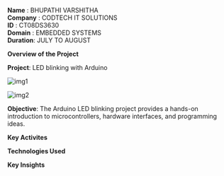 **Name**    : BHUPATHI VARSHITHA<br>
**Company** : CODTECH IT SOLUTIONS<br>
**ID**      : CT08DS3630<br>
**Domain**  : EMBEDDED SYSTEMS<br>
**Duration**: JULY TO AUGUST<br>

**Overview of the Project**

**Project**: LED blinking with Arduino

![img1](https://github.com/user-attachments/assets/ddc40a67-f613-4121-826c-89574b085bc7)

![img2](https://github.com/user-attachments/assets/b79d5a4f-2d5e-456a-808b-9ebaa3a34ea5)

**Objective**: The Arduino LED blinking project provides a hands-on introduction to microcontrollers, hardware interfaces, and programming ideas.


**Key Activites**<br>



**Technologies Used**<br>



**Key Insights**<br>
